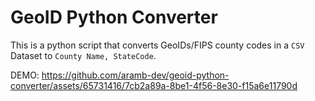 # GeoID Python Converter

This is a python script that converts GeoIDs/FIPS county codes in a `CSV` Dataset to `County Name, StateCode`.

DEMO:
https://github.com/aramb-dev/geoid-python-converter/assets/65731416/7cb2a89a-8be1-4f56-8e30-f15a6e11790d

